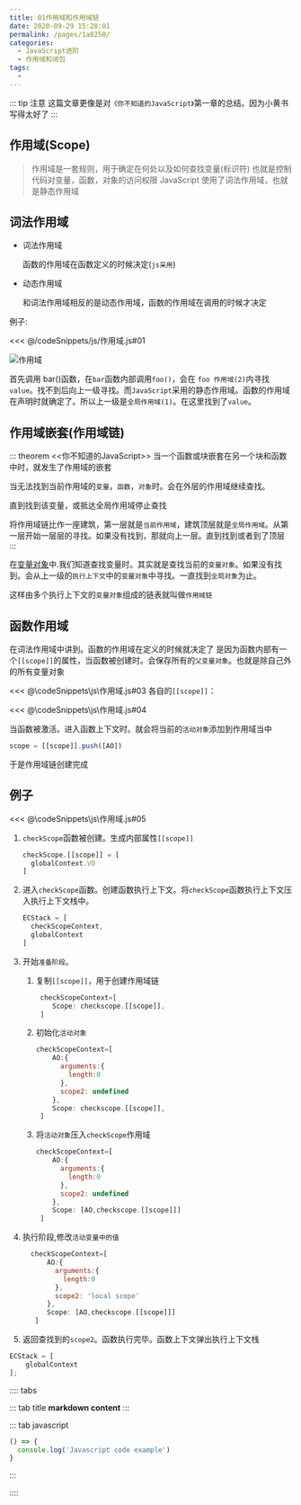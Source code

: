 ```yaml
---
title: 01作用域和作用域链
date: 2020-09-29 15:28:01
permalink: /pages/1a0250/
categories:
  - JavaScript进阶
  - 作用域和闭包
tags:
  -
---
```


::: tip 注意
这篇文章更像是对`《你不知道的JavaScript》`第一章的总结。因为小黄书写得太好了
:::

## 作用域(Scope)

> 作用域是一套规则，用于确定在何处以及如何查找变量(标识符)
> 也就是控制代码对变量，函数，对象的访问权限
> JavaScript 使用了词法作用域，也就是静态作用域

## 词法作用域

- 词法作用域

  函数的作用域在函数定义的时候决定(`js采用`)

- 动态作用域

  和词法作用域相反的是动态作用域，函数的作用域在调用的时候才决定

例子:

<<< @/codeSnippets/js/作用域.js#01

![作用域](https://cdn.jsdelivr.net/gh/Zeng-Zhe/image_store/blog/20200930143903.png)

首先调用 bar()函数，在`bar`函数内部调用`foo()`，会在 `foo 作用域(2)`内寻找`value`。找不到后向上一级寻找。而`JavaScript`采用的静态作用域。函数的作用域在声明时就确定了。所以上一级是`全局作用域(1)`。在这里找到了`value`。

## 作用域嵌套(作用域链)

::: theorem <<你不知道的JavaScript>>
当一个函数或块嵌套在另一个块和函数中时，就发生了作用域的嵌套

当无法找到当前作用域的`变量`，`函数`，`对象`时。会在外层的作用域继续查找。

直到找到该变量，或抵达全局作用域停止查找

将作用域链比作一座建筑，第一层就是`当前作用域`，建筑顶层就是`全局作用域`。从第一层开始一层层的寻找。如果没有找到，那就向上一层。直到找到或者到了顶层
:::

在[变量对象](/pages/71c1ee/)中.我们知道查找变量时。其实就是查找当前的`变量对象`。如果没有找到。会从上一级的`执行上下文`中的`变量对象`中寻找。一直找到`全局对象`为止。

这样由多个执行上下文的`变量对象`组成的链表就叫做`作用域链`

## 函数作用域

在词法作用域中讲到。函数的作用域在定义的时候就决定了
是因为函数内部有一个`[[scope]]`的属性，当函数被创建时。会保存所有的`父变量对象`。也就是除自己外的所有变量对象

<<< @\codeSnippets\js\作用域.js#03
各自的`[[scope]]`：

<<< @\codeSnippets\js\作用域.js#04

当函数被激活。进入函数上下文时。就会将当前的`活动对象`添加到作用域当中

```js
scope = [[scope]].push([AO])
```

于是作用域链创建完成

## 例子

<<< @\codeSnippets\js\作用域.js#05

1. `checkScope`函数被创建。生成内部属性`[[scope]]`

   ```js
   checkScope.[[scope]] = [
     globalContext.VO
   ]
   ```

2. 进入`checkScope`函数。创建函数执行上下文。将`checkScope`函数执行上下文压入执行上下文栈中。

   ```js
   ECStack = [
     checkScopeContext,
     globalContext
   ]
   ```

3. 开始`准备阶段`。
   1. 复制`[[scope]]`，用于创建作用域链

      ```js
       checkScopeContext=[
          Scope: checkscope.[[scope]],
       ]
      ```

   2. 初始化`活动对象`

      ```js
      checkScopeContext=[
          AO:{
            arguments:{
              length:0
            },
            scope2: undefined
          },
          Scope: checkscope.[[scope]],
       ]
      ```

   3. 将`活动对象`压入`checkScope`作用域

      ```js
      checkScopeContext=[
          AO:{
            arguments:{
              length:0
            },
            scope2: undefined
          },
          Scope: [AO,checkscope.[[scope]]]
       ]
      ```

4. 执行阶段,修改`活动变量中的值`

    ```js
      checkScopeContext=[
          AO:{
            arguments:{
              length:0
            },
            scope2: 'local scope'
          },
          Scope: [AO,checkscope.[[scope]]]
       ]
    ```

5. 返回查找到的`scope2`。函数执行完毕。函数上下文弹出执行上下文栈

```js
ECStack = [
    globalContext
];
```

:::: tabs

::: tab title
__markdown content__
:::

::: tab javascript

``` javascript
() => {
  console.log('Javascript code example')
}
```

:::

::::
